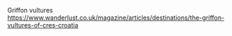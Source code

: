 Griffon vultures
https://www.wanderlust.co.uk/magazine/articles/destinations/the-griffon-vultures-of-cres-croatia


